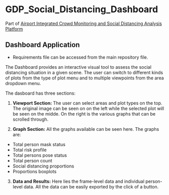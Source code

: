 # GDP_Social_Distancing_Dashboard
Part of [Airport Integrated Crowd Monitoring and Social Distancing Analysis Platform](https://github.com/biantongfei/GDP_group5)


## Dashboard Application
  * Requirements file can be accessed from the main repository file.


The Dashboard provides an interactive visual tool to assess the social distancing situation in a given scene. The user can switch to different kinds of plots from the type of plot menu and to multiple viewpoints from the area dropdown menu.


The dasboard has three sections:

1. **Viewport Section:** The user can select areas and plot types on the top. The original image can be seen on on the left while the selected plot will be seen on the midde. On the right is the various graphs that can be scrolled through.

2. **Graph Section:** All the graphs available can be seen here. The graphs are:

  * Total person mask status
  * Total risk profile
  * Total persons pose status
  * Total person count
  * Social distancing proportions
  * Proportions boxplots

3. **Data and Results:** Here lies the frame-level data and individual person-level data. All the data can be easily exported by the click of a button.
